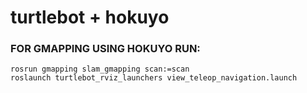 turtlebot + hokuyo
=========


### FOR GMAPPING USING HOKUYO RUN:

```
rosrun gmapping slam_gmapping scan:=scan
roslaunch turtlebot_rviz_launchers view_teleop_navigation.launch
```
